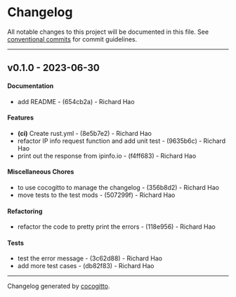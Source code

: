 # Changelog
All notable changes to this project will be documented in this file. See [conventional commits](https://www.conventionalcommits.org/) for commit guidelines.

- - -
## v0.1.0 - 2023-06-30
#### Documentation
- add README - (654cb2a) - Richard Hao
#### Features
- **(ci)** Create rust.yml - (8e5b7e2) - Richard Hao
- refactor IP info request function and add unit test - (9635b6c) - Richard Hao
- print out the response from ipinfo.io - (f4ff683) - Richard Hao
#### Miscellaneous Chores
- to use cocogitto to manage the changelog - (356b8d2) - Richard Hao
- move tests to the test mods - (507299f) - Richard Hao
#### Refactoring
- refactor the code to pretty print the errors - (118e956) - Richard Hao
#### Tests
- test the error message - (3c62d88) - Richard Hao
- add more test cases - (db82f83) - Richard Hao

- - -

Changelog generated by [cocogitto](https://github.com/cocogitto/cocogitto).